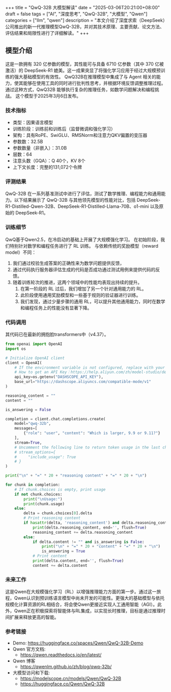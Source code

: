 +++
title = "QwQ-32B 大模型解读"
date = "2025-03-06T20:21:00+08:00"
draft = false
tags = ["AI", "深度思考", "QwQ-32B", "大模型", "Qwen"]
categories = ["llm", "qwen"]
description = "本文介绍了深度求索（DeepSeek）公司推出的新一代推理模型QwQ-32B，并对其技术原理、主要贡献、论文方法、评估结果和局限性进行了详细解读。"
+++

## 模型介绍

这是一款拥有 320 亿参数的模型，其性能可与具备 6710 亿参数（其中 370 亿被激活）的 DeepSeek-R1 媲美。这一成果突显了将强化学习应用于经过大规模预训练的强大基础模型的有效性。
QwQ32B在推理模型中集成了与 Agent 相关的能力，使其能够在使用工具的同时进行批判性思考，并根据环境反馈调整推理过程。
通过这种方式，QwQ32B 能够执行复杂的推理任务，如数学问题解决和编程挑战。
这个模型于2025年3月6日发布。

### 技术指标

- 类型：因果语言模型
- 训练阶段：训练前和训练后（监督微调和强化学习）
- 架构：具有RoPE、SwiGLU、RMSNorm和注意力QKV偏置的变压器
- 参数数：32.5B
- 参数数量（非嵌入）：31.0B
- 层数：64
- 注意头数（GQA）：Q 40个，KV 8个
- 上下文长度：完整的131,072个令牌

### 评测结果

QwQ-32B 在一系列基准测试中进行了评估，测试了数学推理、编程能力和通用能力。以下结果展示了 QwQ-32B 与其他领先模型的性能对比，包括 DeepSeek-R1-Distilled-Qwen-32B、DeepSeek-R1-Distilled-Llama-70B、o1-mini 以及原始的 DeepSeek-R1。

### 训练细节

QwQ基于Qwen2.5，在冷启动的基础上开展了大规模强化学习。
在初始阶段，我们特别针对数学和编程任务进行了 RL 训练。
与依赖传统的奖励模型（reward model）不同：

1. 我们通过校验生成答案的正确性来为数学问题提供反馈，
2. 通过代码执行服务器评估生成的代码是否成功通过测试用例来提供代码的反馈。
3. 随着训练轮次的推进，这两个领域中的性能均表现出持续的提升。
   1. 在第一阶段的 RL 过后，我们增加了另一个针对通用能力的 RL。
   2. 此阶段使用通用奖励模型和一些基于规则的验证器进行训练。
   3. 我们发现，通过少量步骤的通用 RL，可以提升其他通用能力，同时在数学和编程任务上的性能没有显著下降。

### 代码调用

其代码已在最新的拥抱脸transformers中（v4.37）。

```python
from openai import OpenAI
import os

# Initialize OpenAI client
client = OpenAI(
    # If the environment variable is not configured, replace with your API Key: api_key="sk-xxx"
    # How to get an API Key：https://help.aliyun.com/zh/model-studio/developer-reference/get-api-key
    api_key=os.getenv("DASHSCOPE_API_KEY"),
    base_url="https://dashscope.aliyuncs.com/compatible-mode/v1"
)

reasoning_content = ""
content = ""

is_answering = False

completion = client.chat.completions.create(
    model="qwq-32b",
    messages=[
        {"role": "user", "content": "Which is larger, 9.9 or 9.11?"}
    ],
    stream=True,
    # Uncomment the following line to return token usage in the last chunk
    # stream_options={
    #     "include_usage": True
    # }
)

print("\n" + "=" * 20 + "reasoning content" + "=" * 20 + "\n")

for chunk in completion:
    # If chunk.choices is empty, print usage
    if not chunk.choices:
        print("\nUsage:")
        print(chunk.usage)
    else:
        delta = chunk.choices[0].delta
        # Print reasoning content
        if hasattr(delta, 'reasoning_content') and delta.reasoning_content is not None:
            print(delta.reasoning_content, end='', flush=True)
            reasoning_content += delta.reasoning_content
        else:
            if delta.content != "" and is_answering is False:
                print("\n" + "=" * 20 + "content" + "=" * 20 + "\n")
                is_answering = True
            # Print content
            print(delta.content, end='', flush=True)
            content += delta.content
```

### 未来工作

这是Qwen在大规模强化学习（RL）以增强推理能力方面的第一步。通过这一旅程，Qwen认识到预训练语言模型中尚未开发的可能性。更强大的基础模型与依托规模化计算资源的RL相结合，将会使Qwen更接近实现人工通用智能（AGI）。此外，Qwen正在积极探索将智能体与RL集成，以实现长时推理，目标是通过推理时间扩展来释放更高的智能。

### 参考链接

- Demo: <https://huggingface.co/spaces/Qwen/QwQ-32B-Demo>
- Qwen 官方文档:
  - <https://qwen.readthedocs.io/en/latest/>
- Qwen 博客
  - <https://qwenlm.github.io/zh/blog/qwq-32b/>
- 大模型访问和下载:
  - <https://modelscope.cn/models/Qwen/QwQ-32B>
  - <https://huggingface.co/Qwen/QwQ-32B>
